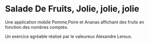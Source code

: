 # Salade De Fruits, Jolie, jolie, jolie

Une application mobile Pomme,Poire et Ananas affichant des fruits en fonction des nombres comptés.

Un exercice agréable réalisé par le valeureux Alexandre Leroux.
